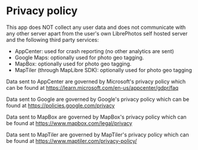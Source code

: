# Privacy policy

This app does NOT collect any user data and does not communicate with any other server apart from 
the user's own LibrePhotos self hosted server and the following third party services:

* AppCenter: used for crash reporting (no other analytics are sent)
* Google Maps: optionally used for photo geo tagging. 
* MapBox: optionally used for photo geo tagging.
* MapTiler (through MapLibre SDK): optionally used for photo geo tagging

Data sent to AppCenter are governed by Microsoft's privacy policy which can be found at https://learn.microsoft.com/en-us/appcenter/gdpr/faq

Data sent to Google are governed by Google's privacy policy which can be found at https://policies.google.com/privacy

Data sent to MapBox are governed by MapBox's privacy policy which can be found at https://www.mapbox.com/legal/privacy

Data sent to MapTiler are governed by MapTiler's privacy policy which can be found at https://www.maptiler.com/privacy-policy/ 